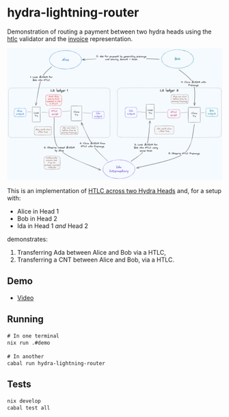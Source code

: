 # hydra-lightning-router

Demonstration of routing a payment between two hydra heads using the
[htlc](https://github.com/cardano-scaling/htlc) validator and the
[invoice](https://github.com/cardano-scaling/hydra-invoices) representation.

![](image.png)

This is an implementation of [HTLC across two Hydra
Heads](https://github.com/cardano-scaling/hydra/issues/2080) and, for a setup
with:

- Alice in Head 1
- Bob in Head 2
- Ida in Head 1 _and_ Head 2

demonstrates:

1. Transferring Ada between Alice and Bob via a HTLC,
2. Transferring a CNT between Alice and Bob, via a HTLC.

## Demo

- [Video](TBA)

## Running

```
# In one terminal
nix run .#demo

# In another
cabal run hydra-lightning-router
```

## Tests

```
nix develop
cabal test all
```
